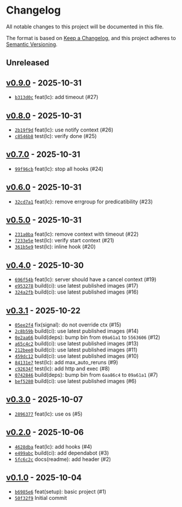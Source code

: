 # Changelog

All notable changes to this project will be documented in this file.

The format is based on [Keep a Changelog](https://keepachangelog.com/en/1.0.0/), and this project adheres to [Semantic Versioning](https://semver.org/spec/v2.0.0.html).

## Unreleased

## [v0.9.0](https://github.com/alexfalkowski/go-signal/releases/tag/v0.9.0) - 2025-10-31

- [`b313d0c`](https://github.com/alexfalkowski/go-signal/commit/b313d0c9cfea89f17d18ddbaab16d21c2603313f) feat(lc): add timeout (#27)

## [v0.8.0](https://github.com/alexfalkowski/go-signal/releases/tag/v0.8.0) - 2025-10-31

- [`2b19f9d`](https://github.com/alexfalkowski/go-signal/commit/2b19f9d6043c156f1eaf236863cb793b324bd7e6) feat(lc): use notify context (#26)
- [`c8546b8`](https://github.com/alexfalkowski/go-signal/commit/c8546b81b3665701945e7b0e0d37a8bc22e83f44) test(lc): verify done (#25)

## [v0.7.0](https://github.com/alexfalkowski/go-signal/releases/tag/v0.7.0) - 2025-10-31

- [`99f96cb`](https://github.com/alexfalkowski/go-signal/commit/99f96cbf4a867eee5633dc80de567823e4c7a31b) feat(lc): stop all hooks (#24)

## [v0.6.0](https://github.com/alexfalkowski/go-signal/releases/tag/v0.6.0) - 2025-10-31

- [`32cd7a1`](https://github.com/alexfalkowski/go-signal/commit/32cd7a1c11f39841ee9feeaf88bbfbcabdb2ae86) feat(lc): remove errgroup for predicatibility (#23)

## [v0.5.0](https://github.com/alexfalkowski/go-signal/releases/tag/v0.5.0) - 2025-10-31

- [`231a0ba`](https://github.com/alexfalkowski/go-signal/commit/231a0ba43b04369fe50fcd5a958ea386ad542238) feat(lc): remove context with timeout (#22)
- [`7233e5e`](https://github.com/alexfalkowski/go-signal/commit/7233e5e77c29d12f85a0c4d14caabc05e3e25ad6) test(lc): verify start context (#21)
- [`361b5e9`](https://github.com/alexfalkowski/go-signal/commit/361b5e9b46653a8f23c1941d6ddbe29fee679d81) test(lc): inline hook (#20)

## [v0.4.0](https://github.com/alexfalkowski/go-signal/releases/tag/v0.4.0) - 2025-10-30

- [`696f54b`](https://github.com/alexfalkowski/go-signal/commit/696f54b62acdf10434eb5cf2aed44a07799ddb52) feat(lc): server should have a cancel context (#19)
- [`e953278`](https://github.com/alexfalkowski/go-signal/commit/e95327842969c32015f38ced997617f4a219aa98) build(ci): use latest published images (#17)
- [`324a2fb`](https://github.com/alexfalkowski/go-signal/commit/324a2fbaf299b1f7c953a316eeb79804589d6417) build(ci): use latest published images (#16)

## [v0.3.1](https://github.com/alexfalkowski/go-signal/releases/tag/v0.3.1) - 2025-10-22

- [`05ee2f4`](https://github.com/alexfalkowski/go-signal/commit/05ee2f40b682537e59c1a89bf8efbcc005ac646f) fix(signal): do not override ctx (#15)
- [`2c8b59b`](https://github.com/alexfalkowski/go-signal/commit/2c8b59be935d0405ebb3ef27497432a59aeac442) build(ci): use latest published images (#14)
- [`0e2aa66`](https://github.com/alexfalkowski/go-signal/commit/0e2aa66d41c3af094c3b2aa2f74d7be0acfef910) build(deps): bump bin from `09a61a1` to `5563606` (#12)
- [`a65c4c2`](https://github.com/alexfalkowski/go-signal/commit/a65c4c26da0f766194e60eb3fda8a91703fa4b2b) build(ci): use latest published images (#13)
- [`212bee0`](https://github.com/alexfalkowski/go-signal/commit/212bee05c90998d3bcfe56d4fae4848491f6d1ee) build(ci): use latest published images (#11)
- [`459dc12`](https://github.com/alexfalkowski/go-signal/commit/459dc125ea4b55816798f4f13637a1e4ba3ae6fb) build(ci): use latest published images (#10)
- [`84131e7`](https://github.com/alexfalkowski/go-signal/commit/84131e7e15af17f97db21c5395bdd6f49496457a) test(lc): add max_auto_reruns (#9)
- [`c92634f`](https://github.com/alexfalkowski/go-signal/commit/c92634f59ae4f0d98448be559eb6c8977225e2b7) test(lc): add http and exec (#8)
- [`0742846`](https://github.com/alexfalkowski/go-signal/commit/07428465a3d917583ecd2a5a88f16959bf18987f) build(deps): bump bin from `6aa86c4` to `09a61a1` (#7)
- [`bef5280`](https://github.com/alexfalkowski/go-signal/commit/bef528039705c7a3e5f74b52caa53b827f0ab2fc) build(ci): use latest published images (#6)

## [v0.3.0](https://github.com/alexfalkowski/go-signal/releases/tag/v0.3.0) - 2025-10-07

- [`2896377`](https://github.com/alexfalkowski/go-signal/commit/2896377150b9c3dbacc081026291d379ec264659) feat(lc): use os (#5)

## [v0.2.0](https://github.com/alexfalkowski/go-signal/releases/tag/v0.2.0) - 2025-10-06

- [`4628dba`](https://github.com/alexfalkowski/go-signal/commit/4628dba9f22be3d311f5986364f186abb94c0db7) feat(lc): add hooks (#4)
- [`e499abc`](https://github.com/alexfalkowski/go-signal/commit/e499abcc19848299f652f494e1de42d8c1a80b7b) build(ci): add dependabot (#3)
- [`5fc6c2c`](https://github.com/alexfalkowski/go-signal/commit/5fc6c2c993237b81b72132966e125a1feee98cb9) docs(readme): add header (#2)

## [v0.1.0](https://github.com/alexfalkowski/go-signal/releases/tag/v0.1.0) - 2025-10-04

- [`b6985e6`](https://github.com/alexfalkowski/go-signal/commit/b6985e651edbf3eb85ecded2494ecff8f9d4777e) feat(setup): basic project (#1)
- [`50f32f9`](https://github.com/alexfalkowski/go-signal/commit/50f32f991afa2f0d3d1f258debd63fc93c11f706) Initial commit
